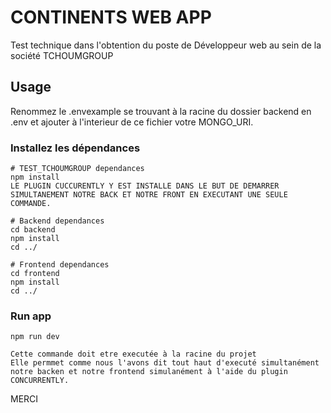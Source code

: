 # CONTINENTS WEB APP

Test technique dans l'obtention du poste de Développeur web au sein de la société TCHOUMGROUP
## Usage

Renommez le .envexample se trouvant à la racine du dossier backend en .env et ajouter à l'interieur de ce fichier votre MONGO_URI.

### Installez les dépendances 

```
# TEST_TCHOUMGROUP dependances
npm install
LE PLUGIN CUCCURENTLY Y EST INSTALLE DANS LE BUT DE DEMARRER SIMULTANEMENT NOTRE BACK ET NOTRE FRONT EN EXECUTANT UNE SEULE COMMANDE.

# Backend dependances
cd backend
npm install
cd ../

# Frontend dependances
cd frontend
npm install
cd ../
```

### Run app

```
npm run dev

Cette commande doit etre executée à la racine du projet
Elle permmet comme nous l'avons dit tout haut d'executé simultanément notre backen et notre frontend simulanément à l'aide du plugin CONCURRENTLY.
```

MERCI

